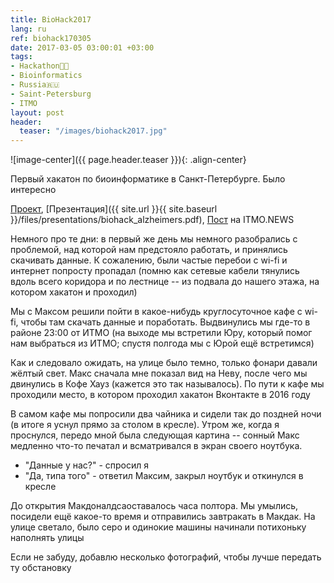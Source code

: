```yaml
---
title: BioHack2017
lang: ru
ref: biohack170305
date: 2017-03-05 03:00:01 +03:00
tags:
- Hackathon👨‍💻
- Bioinformatics
- Russia🇷🇺
- Saint-Petersburg
- ITMO
layout: post
header:
  teaser: "/images/biohack2017.jpg"
---
```


![image-center]({{ page.header.teaser }}){: .align-center}

Первый хакатон по биоинформатике в Санкт-Петербурге. Было интересно

[Проект](https://github.com/akarazeev/BioHack2017), [Презентация]({{ site.url }}{{ site.baseurl }}/files/presentations/biohack_alzheimers.pdf), [Пост](http://news.ifmo.ru/ru/science/life_science/news/6500/) на ITMO.NEWS

Немного про те дни: в первый же день мы немного разобрались с проблемой, над которой нам предстояло работать, и принялись скачивать данные. К сожалению, были частые перебои с wi-fi и интернет попросту пропадал (помню как сетевые кабели тянулись вдоль всего коридора и по лестнице -- из подвала до нашего этажа, на котором хакатон и проходил)

Мы с Максом решили пойти в какое-нибудь круглосуточное кафе с wi-fi, чтобы там скачать данные и поработать. Выдвинулись мы где-то в районе 23:00 от ИТМО (на выходе мы встретили Юру, который помог нам выбраться из ИТМО; спустя полгода мы с Юрой ещё встретимся)

Как и следовало ожидать, на улице было темно, только фонари давали жёлтый свет. Макс сначала мне показал вид на Неву, после чего мы двинулись в Кофе Хауз (кажется это так называлось). По пути к кафе мы проходили место, в котором проходил хакатон Вконтакте в 2016 году

В самом кафе мы попросили два чайника и сидели так до поздней ночи (в итоге я уснул прямо за столом в кресле). Утром же, когда я проснулся, передо мной была следующая картина -- сонный Макс медленно что-то печатал и всматривался в экран своего ноутбука.

- "Данные у нас?" - спросил я
- "Да, типа того" - ответил Максим, закрыл ноутбук и откинулся в кресле

До открытия Макдоналдсаоставалось часа полтора. Мы умылись, посидели ещё какое-то время и отправились завтракать в Макдак. На улице светало, было серо и одинокие машины начинали потихоньку наполнять улицы

Если не забуду, добавлю несколько фотографий, чтобы лучше передать ту обстановку

